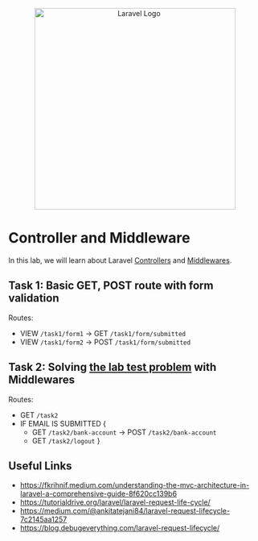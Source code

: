 <p align="center"><a href="https://laravel.com" target="_blank"><img src="https://raw.githubusercontent.com/laravel/art/master/logo-lockup/5%20SVG/2%20CMYK/1%20Full%20Color/laravel-logolockup-cmyk-red.svg" width="400" alt="Laravel Logo"></a></p>

# Controller and Middleware
In this lab, we will learn about Laravel [Controllers](https://laravel.com/docs/10.x/controllers) and [Middlewares](https://laravel.com/docs/10.x/middleware).

## Task 1: Basic GET, POST route with form validation
Routes: 
- VIEW `/task1/form1` -> GET `/task1/form/submitted`
- VIEW `/task1/form2` -> POST `/task1/form/submitted`

## Task 2: Solving [the lab test problem](https://github.com/FarhanSadaf/CSE3100-Web-Programming-Lab/blob/main/lab-8/lab-work/public/Lab%207%20(Lab%20Test)/Lab%20Test%20A.pdf) with Middlewares
Routes:
- GET `/task2` 
- IF EMAIL IS SUBMITTED {
    - GET `/task2/bank-account` -> POST `/task2/bank-account`
    - GET `/task2/logout` 
    }

## Useful Links
- https://fkrihnif.medium.com/understanding-the-mvc-architecture-in-laravel-a-comprehensive-guide-8f620cc139b6
- https://tutorialdrive.org/laravel/laravel-request-life-cycle/
- https://medium.com/@ankitatejani84/laravel-request-lifecycle-7c2145aa1257
- https://blog.debugeverything.com/laravel-request-lifecycle/